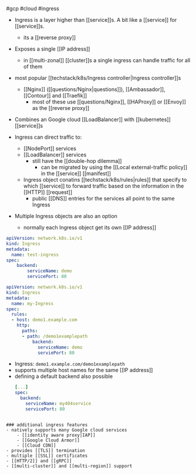 #gcp #cloud #ingress

- Ingress is a layer higher than [[service]]s. A bit like a [[service]] for [[service]]s.
	- its a [[reverse proxy]]
- Exposes a single [[IP address]]
	- in [[multi-zonal]] [[cluster]]s a single ingress can handle traffic for all of them
- most popular [[techstack/k8s/Ingress controller|Ingress controller]]s
	- [[Nginx]] ([[questions/Nginx|questions]]), [[Ambassador]], [[Contour]] and [[Traefik]]
		- most of these use [[questions/Nginx]], [[HAProxy]] or [[Envoy]] as the [[reverse proxy]]

- Combines an Google cloud [[LoadBalancer]] with [[kubernetes]] [[service]]s
- Ingress can direct traffic to:
	- [[NodePort]] services
	- [[LoadBalancer]] services
		- still have the [[double-hop dilemma]]
			- can be migrated by using the [[Local external-traffic policy]] in the [[service]] [[manifest]]
	- Ingress object conatins [[techstack/k8s/rules|rules]] that specify to which [[service]] to forward traffic based on the information in the [[HTTP]] [[request]]
		- public [[DNS]] entries for the services all point to the same Ingress
- Multiple Ingress objects are also an option
	- normally each Ingress object get its own [[IP address]]
```yaml
apiVersion: network.k8s.io/v1
kind: Ingress
metadata:
  name: test-ingress
spec:
    backend:
        serviceName: demo
        servicePort: 80
```

```yaml
apiVersion: network.k8s.io/v1
kind: Ingress
metadata:
  name: my-Ingress
spec:
  rules:
  - host: demo1.example.com
    http:
      paths:
      - path: /demo1examplepath
          backend:
            serviceName: demo
            serviePort: 80
```
- Ingress: `demo1.example.com/demo1examplepath`
- supports multiple host names for the same [[IP address]]
- defining a default backend also possible
  ```yaml
  [...]
  spec:
    backend:
      serviceName: my404service
      servicePort: 80
```

### additional ingress features
- natively supports many Google cloud services
	- [[identity aware proxy|IAP]]
	- [[Google Cloud Armor]]
	- [[Cloud CDN]]
- provides [[TLS]] termination
- multiple [[SSL]] certificates
- [[HTTP/2]] and [[gRPC]]
- [[multi-cluster]] and [[multi-region]] support